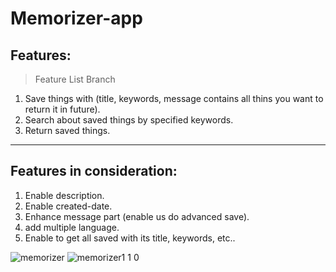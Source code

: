 # Memorizer-app
## Features:
> Feature List Branch

1. Save things with (title, keywords, message contains all thins you want to return it in future).
2. Search about saved things by specified keywords.
3. Return saved things.
--------------------------------------------------------------------------------------------------
## Features in consideration:
1. Enable description.
2. Enable created-date.
3. Enhance message part (enable us do advanced save).
4. add multiple language.
5. Enable to get all saved with its title, keywords, etc..

![memorizer](https://user-images.githubusercontent.com/46943991/147847358-90d87048-b8fa-4d5e-bfec-d48f5c8b5c29.JPG)
![memorizer1 1 0](https://user-images.githubusercontent.com/46943991/147868081-c7255f57-1044-47c0-85ee-925e9bf02fac.JPG)
